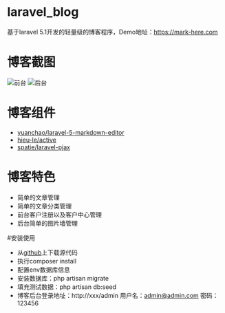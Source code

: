 # laravel_blog
基于laravel 5.1开发的轻量级的博客程序，Demo地址：https://mark-here.com

# 博客截图
![前台](https://mark-here.com/uploads/screen/frontend.jpg)
![后台](https://mark-here.com/uploads/screen/admin.jpg)

# 博客组件
- [yuanchao/laravel-5-markdown-editor](https://github.com/yccphp/laravel-5-markdown-editor)
- [hieu-le/active](https://github.com/letrunghieu/active)
- [spatie/laravel-pjax](https://github.com/spatie/laravel-pjax)

# 博客特色
- 简单的文章管理
- 简单的文章分类管理
- 前台客户注册以及客户中心管理
- 后台简单的图片墙管理

#安装使用
- 从[github](https://github.com/markbest/laravel_blog)上下载源代码
- 执行composer install
- 配置env数据库信息
- 安装数据库：php artisan migrate
- 填充测试数据：php artisan db:seed
- 博客后台登录地址：http://xxx/admin 用户名：admin@admin.com  密码：123456

